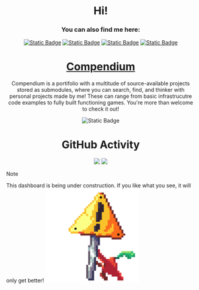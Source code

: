 
<div align="center">
    <span>
        <h1 style="display: inline;">Hi!</h1>
        <h3>You can also find me here:</h3>
        <a href="https://www.youtube.com/@nyeptun" target="_blank"><img alt="Static Badge" src="https://img.shields.io/badge/Youtube-red?style=for-the-badge&logo=youtube&logoColor=white&link=https%3A%2F%2Fwww.youtube.com%2F%40nyeptun"></a>
        <a href="https://www.linkedin.com/in/caio-v/" target="_blank"><img alt="Static Badge" src="https://img.shields.io/badge/LinkedIn-0A66C2?style=for-the-badge&logo=LinkedIn&logoColor=white"></a>
        <a href="https://www.twitch.tv/nyeptun" target="_blank"><img alt="Static Badge" src="https://img.shields.io/badge/Twitch-9146FF?style=for-the-badge&logo=Twitch&logoColor=white"></a>
        <a href="https://nyeptun.itch.io" target="_blank"><img alt="Static Badge" src="https://img.shields.io/badge/Itch.io-FA5C5C?style=for-the-badge&logo=Itch.io&logoColor=white"></a>
        <h4></h4>
    </span>
</div>

<div align="center">

# [Compendium](https://github.com/vega-star/compendium)

Compendium is a portifolio with a multitude of source-available projects stored as submodules, where you can search, find, and thinker with personal projects made by me! These can range from basic infrastrucutre code examples to fully built functioning games. You're more than welcome to check it out!

<img alt="Static Badge" href="https://github.com/vega-star/compendium" src="https://img.shields.io/badge/Compendium-%230e0847?style=for-the-badge&logo=bookstack&logoColor=white&link=https%3A%2F%2Fgithub.com%2Fvega-star%2Fcompendium">

<p></p>

# GitHub Activity

<div align = "center"> 
    <img width=65% src="http://github-profile-summary-cards.vercel.app/api/cards/profile-details?username=vega-star&theme=blueberry&hide_border=false" > 
    <img width=31.7% src="http://github-profile-summary-cards.vercel.app/api/cards/stats?username=vega-star&theme=blueberry&hide_border=false"">
</div>

</div>

> [!NOTE]
> This dashboard is being under construction. If you like what you see, it will only get better!
> <img src="assets/radish_holding_sign.gif" alt="Rabanilson"  width="250" />